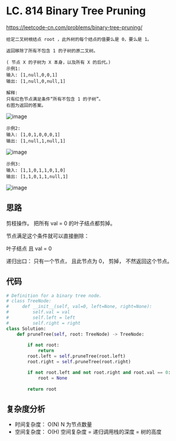 LC. 814 Binary Tree Pruning
====
https://leetcode-cn.com/problems/binary-tree-pruning/
```
给定二叉树根结点 root ，此外树的每个结点的值要么是 0，要么是 1。

返回移除了所有不包含 1 的子树的原二叉树。

( 节点 X 的子树为 X 本身，以及所有 X 的后代。)
示例1:
输入: [1,null,0,0,1]
输出: [1,null,0,null,1]
 
解释: 
只有红色节点满足条件“所有不包含 1 的子树”。
右图为返回的答案。
```
![image](https://s3-lc-upload.s3.amazonaws.com/uploads/2018/04/06/1028_2.png)
```
示例2:
输入: [1,0,1,0,0,0,1]
输出: [1,null,1,null,1]
```
![image](https://s3-lc-upload.s3.amazonaws.com/uploads/2018/04/06/1028_1.png)
```
示例3:
输入: [1,1,0,1,1,0,1,0]
输出: [1,1,0,1,1,null,1]
```
![image](https://s3-lc-upload.s3.amazonaws.com/uploads/2018/04/05/1028.png)

## 思路

剪枝操作。 把所有 val = 0 的叶子结点都剪掉。

节点满足这个条件就可以直接删除：

  叶子结点 且 val = 0
  
递归出口： 只有一个节点， 且此节点为 0， 剪掉， 不然返回这个节点。
 

## 代码
```python
# Definition for a binary tree node.
# class TreeNode:
#     def __init__(self, val=0, left=None, right=None):
#         self.val = val
#         self.left = left
#         self.right = right
class Solution:
    def pruneTree(self, root: TreeNode) -> TreeNode:
        
        if not root:
            return
        root.left = self.pruneTree(root.left)
        root.right = self.pruneTree(root.right)

        if not root.left and not root.right and root.val == 0:
            root = None
        
        return root
```

## 复杂度分析
- 时间复杂度： O(N) N 为节点数量
- 空间复杂度： O(H) 空间复杂度 = 递归调用栈的深度 = 树的高度
